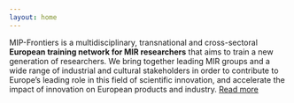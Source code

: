 ```yaml
---
layout: home
---
```


MIP-Frontiers is a multidisciplinary, transnational and cross-sectoral **European training network for MIR researchers** that aims to train a new generation of researchers. We bring together leading MIR groups and a wide range of industrial and cultural stakeholders in order to contribute to Europe’s leading role in this field of scientific innovation, and accelerate the impact of innovation on European products and industry. [Read more](about)
